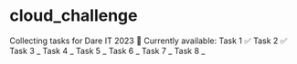 # cloud_challenge
Collecting tasks for Dare IT 2023
🐧
Currently available: 
Task 1 ✅
Task 2 ✅
Task 3 _
Task 4 _
Task 5 _
Task 6 _
Task 7 _
Task 8 _
